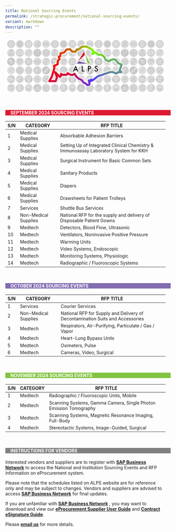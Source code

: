 ```yaml
---
title: National Sourcing Events
permalink: /strategic-procurement/national-sourcing-events/
variant: markdown
description: ""
---
```

![](/images/alps_sourcing_events_national_1920x640_clear.png)



<br>
<div style="background-color: #DC1931; padding-left: 1rem; width: 100%" class="section">
			<h4 style="color: white; font-weight: bold; text-align: left;">SEPTEMBER 2024  SOURCING  EVENTS</h4>
</div>



| S/N | CATEGORY | RFP TITLE	|
| -------- | -------- | -------- |
| 1 | Medical Supplies | Absorbable Adhesion Barriers |
| 2 | Medical Supplies | Setting Up of Integrated Clinical Chemistry &amp; Immunoassay Laboratory System for KKH |
| 3 | Medical Supplies | Surgical Instrument for Basic Common Sets |
| 4 | Medical Supplies | Sanitary Products |
| 5 | Medical Supplies | Diapers |
| 6 | Medical Supplies | Drawsheets for Patient Trolleys |
| 7 | Services | Shuttle Bus Services |
| 8 | Non-Medical Supplies | National RFP for the supply and delivery of Disposable Patient Gowns |
| 9 | Medtech | Detectors, Blood Flow, Ultrasonic |
| 10 | Medtech | Ventilators, Noninvasive Positive Pressure |
| 11 | Medtech | Warming Units |
| 12 | Medtech | Video Systems, Endoscopic |
| 13 | Medtech |	Monitoring Systems, Physiologic |
| 14 | Medtech |	Radiographic / Fluoroscopic Systems |



<br>
<div style="background-color: #836DB1; padding-left: 1rem; width: 100%" class="section">
			<h4 style="color: white; font-weight: bold; text-align: left;">OCTOBER 2024 SOURCING EVENTS</h4>
</div>



| S/N | CATEGORY | RFP TITLE |
| -------- | -------- | -------- |
| 1 | Services | Courier Services |
| 2 | Non-Medical Supplies | National RFP for Supply and Delivery of Decontamination Suits and Accessories |
| 3 | Medtech | Respirators, Air-Purifying, Particulate / Gas / Vapor |
| 4 | Medtech | Heart-Lung Bypass Units |
| 5 | Medtech | Oximeters, Pulse |
| 6 | Medtech | Cameras, Video, Surgical |



<br>
<div style="background-color: #82C341; padding-left: 1rem; width: 100%" class="section">
			<h4 style="color: white; font-weight: bold; text-align: left;">NOVEMBER 2024 SOURCING EVENTS</h4>
</div>



| S/N | CATEGORY | RFP TITLE |
| -------- | -------- | -------- |
| 1 | Medtech | Radiographic / Fluoroscopic Units, Mobile |
| 2 | Medtech | Scanning Systems, Gamma Camera, Single Photon Emission Tomography |
| 3 | Medtech | Scanning Systems, Magnetic Resonance Imaging, Full-Body |
| 4 | Medtech | Stereotactic Systems, Image-Guided, Surgical |



<br>
<div style="background-color: grey; padding-left: 1rem; width: 100%" class="section">
			<h4 style="color: white; font-weight: bold; text-align: left;">INSTRUCTIONS FOR VENDORS</h4>
</div>



Interested vendors and suppliers are to register with **[SAP Business Network](https://supplier.ariba.com/)** to access the National and Institution Sourcing Events and RFP information on eProcurement system.  

Please note that the schedules listed on ALPS website are for reference only and may be subject to changes. Vendors and suppliers are advised to access **[SAP Business Network](https://supplier.ariba.com/)** for final updates.

If you are unfamiliar with **[SAP Business Network](https://supplier.ariba.com/)** , you may want to download and view our **[eProcurement Supplier User Guide](https://for.sg/alps-eprocurement-supplier-user-guide)** and **[Contract eSignature Guide](/files/Sourcing%20Events/contract_esignature_guide_v1_2.pdf)**.

Please **[email us](mailto:alps_operations@alpshealthcare.com.sg)** for more details.